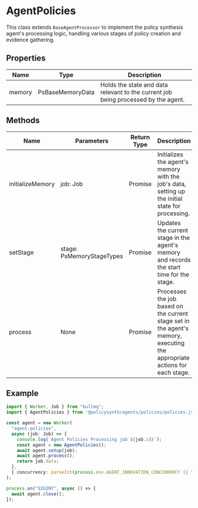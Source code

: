 # AgentPolicies

This class extends `BaseAgentProcessor` to implement the policy synthesis agent's processing logic, handling various stages of policy creation and evidence gathering.

## Properties

| Name    | Type              | Description |
|---------|-------------------|-------------|
| memory  | PsBaseMemoryData  | Holds the state and data relevant to the current job being processed by the agent. |

## Methods

| Name              | Parameters            | Return Type | Description |
|-------------------|-----------------------|-------------|-------------|
| initializeMemory  | job: Job              | Promise<void> | Initializes the agent's memory with the job's data, setting up the initial state for processing. |
| setStage          | stage: PsMemoryStageTypes | Promise<void> | Updates the current stage in the agent's memory and records the start time for the stage. |
| process           | None                  | Promise<void> | Processes the job based on the current stage set in the agent's memory, executing the appropriate actions for each stage. |

## Example

```typescript
import { Worker, Job } from "bullmq";
import { AgentPolicies } from '@policysynth/agents/policies/policies.js';

const agent = new Worker(
  "agent-policies",
  async (job: Job) => {
    console.log(`Agent Policies Processing job ${job.id}`);
    const agent = new AgentPolicies();
    await agent.setup(job);
    await agent.process();
    return job.data;
  },
  { concurrency: parseInt(process.env.AGENT_INNOVATION_CONCURRENCY || "1") }
);

process.on("SIGINT", async () => {
  await agent.close();
});
```